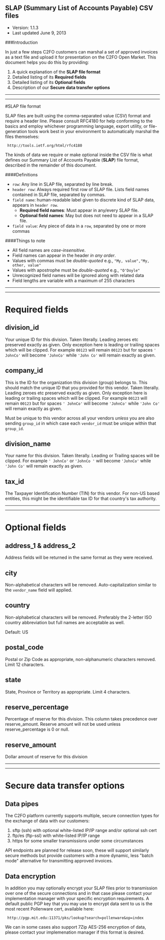 ## SLAP (Summary List of Accounts Payable) CSV files

* Version: 1.1.3
* Last updated June 9, 2013

###Introduction

In just a few steps C2FO customers can marshal a set of approved invoices as a text file and upload it for presentation on the C2FO Open Market.  This document helps you do this by providing:

1. A quick explanation of the **SLAP file format**
1. Detailed listing of its **Required fields**
2. Detailed listing of its **Optional fields**
3. Description of our **Secure data transfer options**

---
---

#SLAP file format

SLAP files are built using the comma-separated value (CSV) format and require a header line.  Please consult RFC4180 for help conforming to the basics and employ whichever programming language, export utility, or file-generation tools work best in your environment to automatically marshal the files themselves:

     http://tools.ietf.org/html/rfc4180
     
The kinds of data we require or make optional inside the CSV file is what defines our Summary List of Accounts Payable (**SLAP**) file format, described in the remainder of this document. 

####Definitions

* `row`: Any line in SLAP file, separated by line break.
* `header row`: Always required first row of SLAP file.  Lists field names contained in SLAP file, separated by commas.
* `field name`: human-readable label given to discrete kind of SLAP data, appears in `header row`.
	* **Required field names**: Must appear in any/every SLAP file.
	* **Optional field names**: May but does not need to appear in a SLAP file.
* `field value`: Any piece of data in a `row`, separated by one or more commas

	
####Things to note

* All field names are _case-insensitive_.
* Field names can appear in the header _in any order_.
* Values with commas must be _double-quoted_ e.g., `"My, value","My, other, value"`
* Values with apostrophe must be _double-quoted_ e.g., `"O'Doyle"`  
* Unrecognized field names will be ignored along with related data
* Field lengths are variable with a maximum of 255 characters

---
---

# Required fields

division_id
---
Your unique ID for this division. Taken literally.  Leading zeroes etc preserved exactly as given.  Only exception here is leading or trailing spaces which will be clipped.  For example `00123` will remain `00123` but for spaces `' JohnCo'` will become `'JohnCo'` while `'John Co'` will remain exactly as given.

company_id
---
This is the ID for the organization this division (group) belongs to. This should match the unique ID that you provided for this vendor. Taken literally.  Leading zeroes etc preserved exactly as given.  Only exception here is leading or trailing spaces which will be clipped.  For example `00123` will remain `00123` but for spaces `' JohnCo'` will become `'JohnCo'` while `'John Co'` will remain exactly as given. 

Must be unique to this vendor across all your vendors _unless_ you are also sending `group_id` in which case each `vendor_id` must be unique within that `group_id`.  

division_name  
---

Your name for this division. Taken literally. Leading or Trailing spaces will be clipped.  For example `' JohnCo'` or `'JohnCo '` will become `'JohnCo'` while `'John Co'` will remain exactly as given.

tax_id
---

The Taxpayer Identification Number (TIN) for this vendor. For non-US based entities, this might be the identifiable tax ID for that country's tax authority.

---
---
# Optional fields

address_1 & address_2
---

Address fields will be returned in the same format as they were received.

city
---

Non-alphabetical characters will be removed.  Auto-capitalization similar to the `vendor_name` field will applied.

country
---
Non-alphabetical characters will be removed. Preferably the 2-letter ISO country abbreviation but full names are acceptable as well.

Default: US

postal_code
---
Postal or Zip Code as appropriate, non-alphanumeric characters removed. Limit 12 characters.

state
---
State, Province or Territory as appropriate. Limit 4 characters.

reserve_percentage
---
Percentage of reserve for this division. This column takes precedence over reserve_amount. Reserve amount will not be used unless reserve_percentage is 0 or null.  

reserve_amount
---
Dollar amount of reserve for this division


---
---

# Secure data transfer options

## Data pipes

The C2FO platform currently supports multiple, secure connection types for the exchange of data with our 
customers:

1. sftp (ssh) with optional white-listed IP/IP range and/or optional ssh cert
1. ftp/es (ftp-ssl) with white-listed IP/IP range
1. https for some smaller transmissions under some circumstances

API endpoints are planned for release soon, these will support similarly secure methods but provide customers with a more dynamic, less "batch mode" alternative for transmitting approved invoices.

## Data encryption

In addition you may optionally encrypt your SLAP files prior to transmission over one of the secure connections and in that case please contact your implementation manager with your specific encryption requirements. A default public PGP key that you may use to encrypt data sent to us is the most recent Pollenware cert, available here:

     http://pgp.mit.edu:11371/pks/lookup?search=pollenware&op=index

We can in some cases also support 7Zip	AES-256 encryption of data, please contact your implemenation manager if this format is desired.


 
